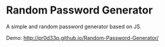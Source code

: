# Random Password Generator
A simple and random password generator based on JS.

Demo: http://pr0d33p.github.io/Random-Password-Generator/
